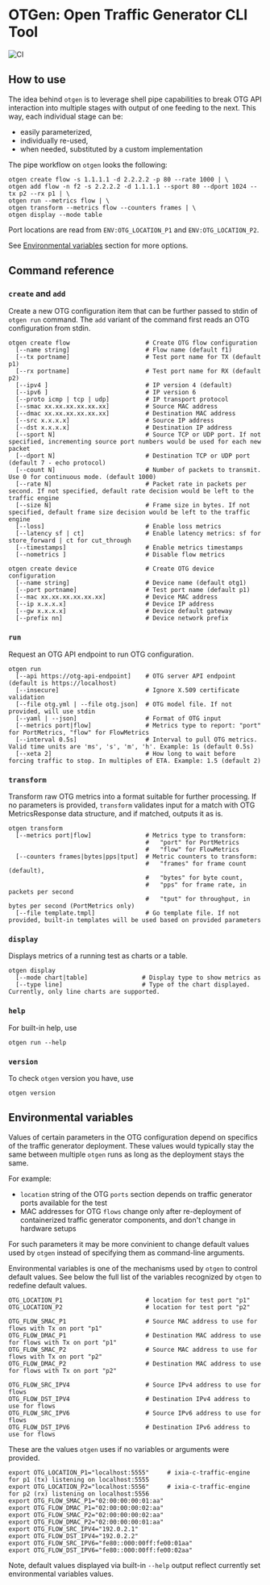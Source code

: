 # OTGen: Open Traffic Generator CLI Tool
![CI](https://github.com/open-traffic-generator/otgen/actions/workflows/ci.yml/badge.svg)

## How to use

The idea behind `otgen` is to leverage shell pipe capabilities to break OTG API interaction into multiple stages with output of one feeding to the next. This way, each individual stage can be:
* easily parameterized, 
* individually re-used,
* when needed, substituted by a custom implementation

The pipe workflow on `otgen` looks the following:

```Shell
otgen create flow -s 1.1.1.1 -d 2.2.2.2 -p 80 --rate 1000 | \
otgen add flow -n f2 -s 2.2.2.2 -d 1.1.1.1 --sport 80 --dport 1024 --tx p2 --rx p1 | \
otgen run --metrics flow | \
otgen transform --metrics flow --counters frames | \
otgen display --mode table
````

Port locations are read from `ENV:OTG_LOCATION_P1` and `ENV:OTG_LOCATION_P2`.

See [Environmental variables](#environmental-variables) section for more options.

## Command reference

### `create` and `add`

Create a new OTG configuration item that can be further passed to stdin of `otgen run` command.
The `add` variant of the command first reads an OTG configuration from stdin.

```Shell
otgen create flow                     # Create OTG flow configuration
  [--name string]                     # Flow name (default f1)
  [--tx portname]                     # Test port name for TX (default p1) 
  [--rx portname]                     # Test port name for RX (default p2) 
  [--ipv4 ]                           # IP version 4 (default)
  [--ipv6 ]                           # IP version 6
  [--proto icmp | tcp | udp]          # IP transport protocol
  [--smac xx.xx.xx.xx.xx.xx]          # Source MAC address
  [--dmac xx.xx.xx.xx.xx.xx]          # Destination MAC address
  [--src x.x.x.x]                     # Source IP address
  [--dst x.x.x.x]                     # Destination IP address
  [--sport N]                         # Source TCP or UDP port. If not specified, incrementing source port numbers would be used for each new packet
  [--dport N]                         # Destination TCP or UDP port (default 7 - echo protocol)
  [--count N]                         # Number of packets to transmit. Use 0 for continuous mode. (default 1000)
  [--rate N]                          # Packet rate in packets per second. If not specified, default rate decision would be left to the traffic engine
  [--size N]                          # Frame size in bytes. If not specified, default frame size decision would be left to the traffic engine
  [--loss]                            # Enable loss metrics
  [--latency sf | ct]                 # Enable latency metrics: sf for store_forward | ct for cut_through
  [--timestamps]                      # Enable metrics timestamps
  [--nometrics ]                      # Disable flow metrics
```

```Shell
otgen create device                   # Create OTG device configuration
  [--name string]                     # Device name (default otg1)
  [--port portname]                   # Test port name (default p1) 
  [--mac xx.xx.xx.xx.xx.xx]           # Device MAC address
  [--ip x.x.x.x]                      # Device IP address
  [--gw x.x.x.x]                      # Device default gateway
  [--prefix nn]                       # Device network prefix
```


### `run`

Request an OTG API endpoint to run OTG configuration.

```Shell
otgen run 
  [--api https://otg-api-endpoint]    # OTG server API endpoint (default is https://localhost)
  [--insecure]                        # Ignore X.509 certificate validation
  [--file otg.yml | --file otg.json]  # OTG model file. If not provided, will use stdin
  [--yaml | --json]                   # Format of OTG input
  [--metrics port|flow]               # Metrics type to report: "port" for PortMetrics, "flow" for FlowMetrics
  [--interval 0.5s]                   # Interval to pull OTG metrics. Valid time units are 'ms', 's', 'm', 'h'. Example: 1s (default 0.5s)
  [--xeta 2]                          # How long to wait before forcing traffic to stop. In multiples of ETA. Example: 1.5 (default 2)
````

### `transform`

Transform raw OTG metrics into a format suitable for further processing. If no parameters is provided, `transform` validates input for a match with OTG MetricsResponse data structure, and if matched, outputs it as is.

```Shell
otgen transform 
  [--metrics port|flow]               # Metrics type to transform: 
                                      #   "port" for PortMetrics
                                      #   "flow" for FlowMetrics
  [--counters frames|bytes|pps|tput]  # Metric counters to transform:
                                      #   "frames" for frame count (default),
                                      #   "bytes" for byte count,
                                      #   "pps" for frame rate, in packets per second
                                      #   "tput" for throughput, in bytes per second (PortMetrics only)
  [--file template.tmpl]              # Go template file. If not provided, built-in templates will be used based on provided parameters
````

### `display`

Displays metrics of a running test as charts or a table.

```Shell
otgen display
  [--mode chart|table]               # Display type to show metrics as
  [--type line]                      # Type of the chart displayed. Currently, only line charts are supported.
````

### `help`

For built-in help, use

```Shell
otgen run --help
````

### `version`

To check `otgen` version you have, use

```Shell
otgen version
````

## Environmental variables

Values of certain parameters in the OTG configuration depend on specifics of the traffic generator deployment. These values would typically stay the same between multiple `otgen` runs as long as the deployment stays the same. 

For example:
 
   * `location` string of the OTG `ports` section depends on traffic generator ports available for the test
   * MAC addresses for OTG `flows` change only after re-deployment of containerized traffic generator components, and don't change in hardware setups

For such parameters it may be more convinient to change default values used by `otgen` instead of specifying them as command-line arguments.

Environmental variables is one of the mechanisms used by `otgen` to control default values. See below the full list of the variables recognized by `otgen` to redefine default values.

```Shell
OTG_LOCATION_P1                       # location for test port "p1"
OTG_LOCATION_P2                       # location for test port "p2"

OTG_FLOW_SMAC_P1                      # Source MAC address to use for flows with Tx on port "p1"
OTG_FLOW_DMAC_P1                      # Destination MAC address to use for flows with Tx on port "p1"
OTG_FLOW_SMAC_P2                      # Source MAC address to use for flows with Tx on port "p2"
OTG_FLOW_DMAC_P2                      # Destination MAC address to use for flows with Tx on port "p2"

OTG_FLOW_SRC_IPV4                     # Source IPv4 address to use for flows
OTG_FLOW_DST_IPV4                     # Destination IPv4 address to use for flows
OTG_FLOW_SRC_IPV6                     # Source IPv6 address to use for flows
OTG_FLOW_DST_IPV6                     # Destination IPv6 address to use for flows
```

These are the values `otgen` uses if no variables or arguments were provided.

```Shell
export OTG_LOCATION_P1="localhost:5555"     # ixia-c-traffic-engine for p1 (tx) listening on localhost:5555
export OTG_LOCATION_P2="localhost:5556"     # ixia-c-traffic-engine for p2 (rx) listening on localhost:5556
export OTG_FLOW_SMAC_P1="02:00:00:00:01:aa"
export OTG_FLOW_DMAC_P1="02:00:00:00:02:aa"
export OTG_FLOW_SMAC_P2="02:00:00:00:02:aa"
export OTG_FLOW_DMAC_P2="02:00:00:00:01:aa"
export OTG_FLOW_SRC_IPV4="192.0.2.1"
export OTG_FLOW_DST_IPV4="192.0.2.2"
export OTG_FLOW_SRC_IPV6="fe80::000:00ff:fe00:01aa"
export OTG_FLOW_DST_IPV6="fe80::000:00ff:fe00:02aa"
```

Note, default values displayed via built-in `--help` output reflect currently set environmental variables values.
